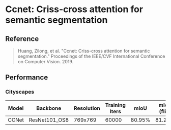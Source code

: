 # Ccnet: Criss-cross attention for semantic segmentation

## Reference

> Huang, Zilong, et al. "Ccnet: Criss-cross attention for semantic segmentation." Proceedings of the IEEE/CVF International Conference on Computer Vision. 2019.

## Performance

### Cityscapes

| Model | Backbone | Resolution | Training Iters | mIoU | mIoU (flip) | mIoU (ms+flip) | Links |
|-|-|-|-|-|-|-|-|
|CCNet|ResNet101_OS8|769x769|60000|80.95%|81.23%|81.32%|[model]()\|[log]()\|[vdl]()|

